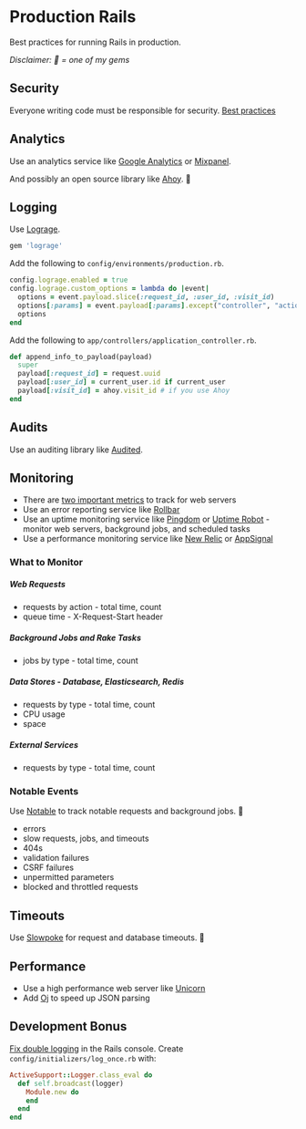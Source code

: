 # Production Rails

Best practices for running Rails in production.

*Disclaimer: :gem: = one of my gems*

## Security

Everyone writing code must be responsible for security. [Best practices](https://github.com/ankane/shorts/blob/master/Secure-Rails.md)

## Analytics

Use an analytics service like [Google Analytics](http://www.google.com/analytics/) or [Mixpanel](https://mixpanel.com/).

And possibly an open source library like [Ahoy](https://github.com/ankane/ahoy). :gem:

## Logging

Use [Lograge](https://github.com/roidrage/lograge).

```ruby
gem 'lograge'
```

Add the following to `config/environments/production.rb`.

```ruby
config.lograge.enabled = true
config.lograge.custom_options = lambda do |event|
  options = event.payload.slice(:request_id, :user_id, :visit_id)
  options[:params] = event.payload[:params].except("controller", "action")
  options
end
```

Add the following to `app/controllers/application_controller.rb`.

```ruby
def append_info_to_payload(payload)
  super
  payload[:request_id] = request.uuid
  payload[:user_id] = current_user.id if current_user
  payload[:visit_id] = ahoy.visit_id # if you use Ahoy
end
```

## Audits

Use an auditing library like [Audited](https://github.com/collectiveidea/audited).

## Monitoring

- There are [two important metrics](https://github.com/ankane/shorts/blob/master/Two-Metrics.md) to track for web servers
- Use an error reporting service like [Rollbar](https://rollbar.com/)
- Use an uptime monitoring service like [Pingdom](https://www.pingdom.com/) or [Uptime Robot](https://uptimerobot.com/) - monitor web servers, background jobs, and scheduled tasks
- Use a performance monitoring service like [New Relic](http://newrelic.com/) or [AppSignal](https://appsignal.com/)

### What to Monitor

##### Web Requests

- requests by action - total time, count
- queue time - X-Request-Start header

##### Background Jobs and Rake Tasks

- jobs by type - total time, count

##### Data Stores - Database, Elasticsearch, Redis

- requests by type - total time, count
- CPU usage
- space

##### External Services

- requests by type - total time, count

### Notable Events

Use [Notable](https://github.com/ankane/notable) to track notable requests and background jobs. :gem:

- errors
- slow requests, jobs, and timeouts
- 404s
- validation failures
- CSRF failures
- unpermitted parameters
- blocked and throttled requests

## Timeouts

Use [Slowpoke](https://github.com/ankane/slowpoke) for request and database timeouts. :gem:

## Performance

- Use a high performance web server like [Unicorn](http://unicorn.bogomips.org/)
- Add [Oj](https://github.com/ohler55/oj) to speed up JSON parsing

## Development Bonus

[Fix double logging](https://github.com/rails/rails/issues/11415#issuecomment-57648388) in the Rails console. Create `config/initializers/log_once.rb` with:

```ruby
ActiveSupport::Logger.class_eval do
  def self.broadcast(logger)
    Module.new do
    end
  end
end
```
